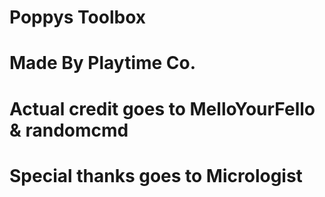 # Poppys Toolbox
# Made By Playtime Co.
# Actual credit goes to MelloYourFello & randomcmd
# Special thanks goes to Micrologist
